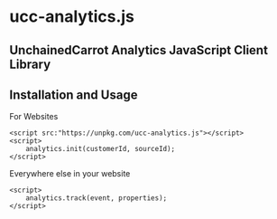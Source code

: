 # ucc-analytics.js

## UnchainedCarrot Analytics JavaScript Client Library

Installation and Usage
----------------------

For Websites

    <script src:"https://unpkg.com/ucc-analytics.js"></script>
    <script>
        analytics.init(customerId, sourceId);
    </script>

Everywhere else in your website

    <script>
        analytics.track(event, properties);
    </script>
